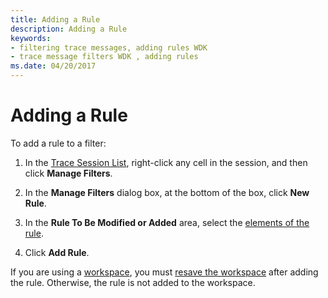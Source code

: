 ```yaml
---
title: Adding a Rule
description: Adding a Rule
keywords:
- filtering trace messages, adding rules WDK
- trace message filters WDK , adding rules
ms.date: 04/20/2017
---
```


# Adding a Rule


To add a rule to a filter:

1.  In the [Trace Session List](trace-session-list.md), right-click any cell in the session, and then click **Manage Filters**.

2.  In the **Manage Filters** dialog box, at the bottom of the box, click **New Rule**.

3.  In the **Rule To Be Modified or Added** area, select the [elements of the rule](filter-rule-elements.md).

4.  Click **Add Rule**.

If you are using a [workspace](using-traceview-workspaces.md), you must [resave the workspace](saving-or-resaving-a-workspace.md) after adding the rule. Otherwise, the rule is not added to the workspace.

 

 





